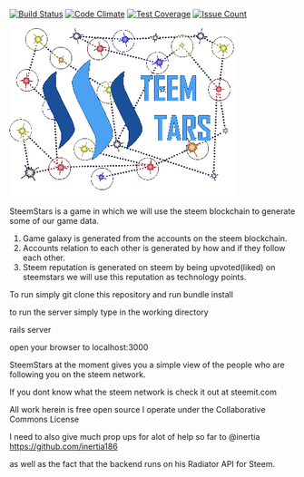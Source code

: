 
[![Build Status](https://travis-ci.org/steem-third-party/STEEMSTARS.svg?branch=master)](https://travis-ci.org/steem-third-party/STEEMSTARS)
[![Code Climate](https://codeclimate.com/github/steem-third-party/STEEMSTARS/badges/gpa.svg)](https://codeclimate.com/github/steem-third-party/STEEMSTARS)
[![Test Coverage](https://codeclimate.com/github/steem-third-party/STEEMSTARS/badges/coverage.svg)](https://codeclimate.com/github/steem-third-party/STEEMSTARS/coverage)
[![Issue Count](https://codeclimate.com/github/steem-third-party/STEEMSTARS/badges/issue_count.svg)](https://codeclimate.com/github/steem-third-party/STEEMSTARS)

![alt tag](https://github.com/Tadasu85/STEEMSTARS/blob/master/app/assets/images/banner.png)



SteemStars is a game in which we will use the steem blockchain to generate some of our game data.

1. Game galaxy is generated from the accounts on the steem blockchain.
2. Accounts relation to each other is generated by how and if they follow each other.
3. Steem reputation is generated on steem by being upvoted(liked) on steemstars we will use this reputation as technology points.

To run simply git clone this repository and run bundle install

to run the server simply type in the working directory 

rails server

open your browser to localhost:3000

SteemStars at the moment gives you a simple view of the people who are following you on the steem network.

If you dont know what the steem network is check it out at steemit.com

All work herein is free open source I operate under the Collaborative Commons License

I need to also give much prop ups for alot of help so far to @inertia https://github.com/inertia186

as well as the fact that the backend runs on his Radiator API for Steem.
